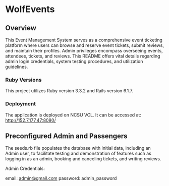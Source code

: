 # WolfEvents

## Overview
This Event Management System serves as a comprehensive event ticketing platform where users can browse and reserve event tickets, submit reviews, and maintain their profiles. Admin privileges encompass overseeing events, attendees, tickets, and reviews. This README offers vital details regarding admin login credentials, system testing procedures, and utilization guidelines.

### Ruby Versions
This project utilizes Ruby version 3.3.2 and Rails version 6.1.7.

### Deployment
The application is deployed on NCSU VCL. It can be accessed at: http://152.7.177.47:8080/

## Preconfigured Admin and Passengers
The seeds.rb file populates the database with initial data, including an Admin user, to facilitate testing and demonstration of features such as logging in as an admin, booking and canceling tickets, and writing reviews.



Admin Credentials:

email: admin@gmail.com
password: admin_password
